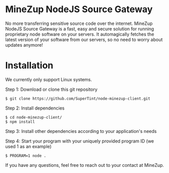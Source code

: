 # MineZup NodeJS Source Gateway

No more transferring sensitive source code over the internet. MineZup NodeJS Source Gateway is a fast, easy and secure solution for running proprietary node software on your servers. It automagically fetches the latest version of your software from our servers, so no need to worry about updates anymore!


# Installation
We currently only support Linux systems.

Step 1: Download or clone this git repository

    $ git clone https://github.com/SuperTint/node-minezup-client.git

Step 2: Install dependencies

    $ cd node-minezup-client/
    $ npm install

Step 3: Install other dependencies according to your application's needs

Step 4: Start your program with your uniquely provided program ID (we used 1 as an example)

    $ PROGRAM=1 node .

If you have any questions, feel free to reach out to your contact at MineZup.
